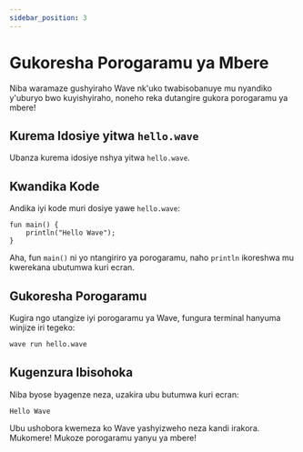 ```yaml
---
sidebar_position: 3
---
```


# Gukoresha Porogaramu ya Mbere

Niba waramaze gushyiraho Wave nk'uko twabisobanuye mu nyandiko y'uburyo bwo kuyishyiraho, noneho reka dutangire gukora porogaramu ya mbere!

## Kurema Idosiye yitwa `hello.wave`
Ubanza kurema idosiye nshya yitwa `hello.wave`.

## Kwandika Kode
Andika iyi kode muri dosiye yawe `hello.wave`:

```wave
fun main() {
    println("Hello Wave");
}
```

Aha, fun `main()` ni yo ntangiriro ya porogaramu, naho `println` ikoreshwa mu kwerekana ubutumwa kuri ecran.

## Gukoresha Porogaramu
Kugira ngo utangize iyi porogaramu ya Wave, fungura terminal hanyuma winjize iri tegeko:

```bash
wave run hello.wave
```

## Kugenzura Ibisohoka
Niba byose byagenze neza, uzakira ubu butumwa kuri ecran:

```
Hello Wave
```

Ubu ushobora kwemeza ko Wave yashyizweho neza kandi irakora. Mukomere! Mukoze porogaramu yanyu ya mbere!
